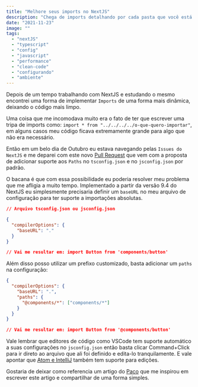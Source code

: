 ```yaml
---
title: "Melhore seus imports no NextJS"
description: "Chega de imports detalhando por cada pasta que você está navegando, seu código mais limpo, legivel e interessante."
date: "2021-11-23"
image: ""
tags:
  - "nextJS"
  - "typescript"
  - "config"
  - "javascript"
  - "performance"
  - "clean-code"
  - "configurando"
  - "ambiente"
---
```


Depois de um tempo trabalhando com NextJS e estudando o mesmo encontrei uma forma de implementar `Imports` de uma forma mais dinâmica, deixando o código mais limpo.

Uma coisa que me incomodava muito era o fato de ter que escrever uma tripa de imports como: `import * from "../../../../o-que-quero-importar"`, em alguns casos meu código ficava extremamente grande para algo que não era necessário.

Então em um belo dia de Outubro eu estava navegando pelas `Issues do NextJS` e me deparei com este novo [Pull Request](https://github.com/vercel/next.js/pull/11293) que vem com a proposta de adicionar suporte aos `Paths` no `tsconfig.json` e no `jsconfig.json` por padrão.

O bacana é que com essa possibilidade eu poderia resolver meu problema que me afligia a muito tempo. Implementado a partir da versão 9.4 do NextJS eu simplesmente precisaria definir um `baseURL` no meu arquivo de configuração para ter suporte a importações absolutas.

```json
// Arquivo tsconfig.json ou jsconfig.json

{
  "compilerOptions": {
    "baseURL": "."
  }
}

// Vai me resultar em: import Button from 'components/button'
```

Além disso posso utilizar um prefixo customizado, basta adicionar um `paths` na configuração:

```json
{
  "compilerOptions": {
    "baseURL": ".",
    "paths": {
      "@components/*": ["components/*"]
    }
  }
}

// Vai me resultar em: import Button from '@components/button'
```

Vale lembrar que editores de código como VSCode tem suporte automático a suas configurações no `jsconfig.json` então basta clicar Command+Click para ir direto ao arquivo que ali foi definido e edita-lo tranquilamente. E vale apontar que [Atom e IntelliJ](https://github.com/tleunen/babel-plugin-module-resolver#editors-autocompletion) também tem suporte para edições.

Gostaria de deixar como referencia um artigo do [Paco](https://paco.me/writing/better-nextjs-imports) que me inspirou em escrever este artigo e compartilhar de uma forma simples.
